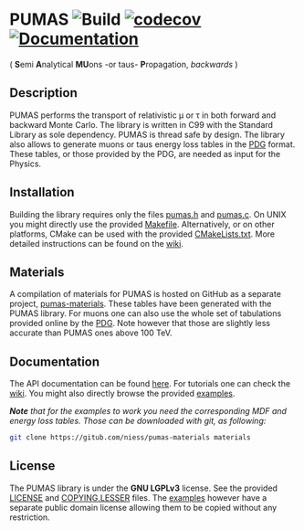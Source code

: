 # PUMAS ![Build](https://github.com/niess/pumas/workflows/Build/badge.svg) [![codecov](https://codecov.io/gh/niess/pumas/branch/master/graph/badge.svg)](https://codecov.io/gh/niess/pumas) [![Documentation](https://github.com/niess/pumas/workflows/Documentation/badge.svg)](https://niess.github.io/pumas-docs)
( **S**emi **A**nalytical **MU**ons -or taus- **P**ropagation, *backwards* )

## Description

PUMAS performs the transport of relativistic &mu; or &tau; in both forward
and backward Monte Carlo. The library is written in C99 with the Standard
Library as sole dependency. PUMAS is thread safe by design. The library also
allows to generate muons or taus energy loss tables in the
[PDG](http://pdg.lbl.gov/2016/AtomicNuclearProperties/index.html)
format. These tables, or those provided by the PDG, are needed as input for the
Physics.

## Installation

Building the library requires only the files [pumas.h](include/pumas.h) and
[pumas.c](src/pumas.c). On UNIX you might directly use the provided
[Makefile](Makefile). Alternatively, or on other platforms, CMake can be used
with the provided [CMakeLists.txt](CMakeLists.txt). More detailed instructions
can be found on the [wiki](https://github.com/niess/pumas/wiki/Installation).

## Materials

A compilation of materials for PUMAS is hosted on GitHub as a separate project,
[pumas-materials](https://github.com/niess/pumas-materials). These tables have
been generated with the PUMAS library. For muons one can also use the whole set
of tabulations provided online by the
[PDG](http://pdg.lbl.gov/2019/AtomicNuclearProperties/index.html).  Note however
that those are slightly less accurate than PUMAS ones above 100 TeV.

## Documentation

The API documentation can be found
[here](https://niess.github.io/pumas-docs). For tutorials one can check the
[wiki](https://github.com/niess/pumas/wiki/Tutorials). You might also directly
browse the provided [examples](examples).

_**Note** that for the examples to work you need the corresponding MDF and
energy loss tables. Those can be downloaded with git, as following:_
```bash
git clone https://gitub.com/niess/pumas-materials materials
```

## License
The PUMAS library is  under the **GNU LGPLv3** license. See the provided
[LICENSE](LICENSE) and [COPYING.LESSER](COPYING.LESSER) files. The
[examples](examples) however have a separate public domain license allowing them
to be copied without any restriction.
